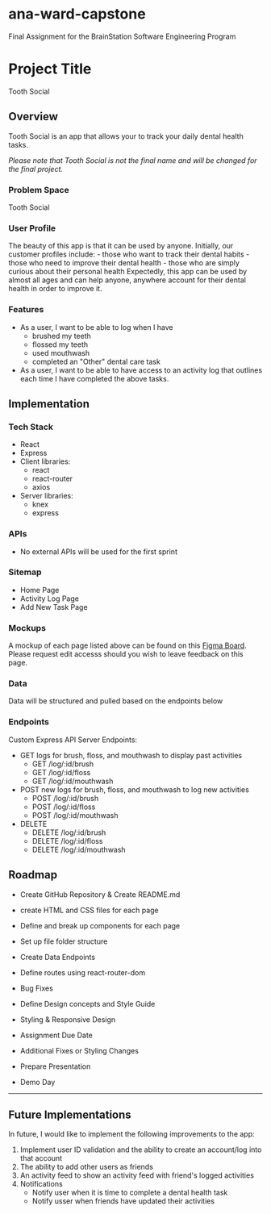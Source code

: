 # ana-ward-capstone
Final Assignment for the BrainStation Software Engineering Program

# Project Title
Tooth Social

## Overview
<!-- What is your app? Give a brief description in a couple of sentences. -->
Tooth Social is an app that allows your to track your daily dental health tasks.

_Please note that Tooth Social is not the final name and will be changed for the final project._

### Problem Space
<!-- Why is your app needed? Give any background information around any pain points or other reasons. -->
Tooth Social 

### User Profile
<!-- Who will use your app? How will they use it? Add any special considerations that your app must take into account. -->
The beauty of this app is that it can be used by anyone. Initially, our customer profiles include:
    - those who want to track their dental habits
    - those who need to improve their dental health
    - those who are simply curious about their personal health
Expectedly, this app can be used by almost all ages and can help anyone, anywhere account for their dental health in order to improve it.

### Features
<!-- List the functionality that your app will include. These can be written as user stories or descriptions with related details. Do not describe _how_ these features are implemented, only _what_ needs to be implemented. -->
- As a user, I want to be able to log when I have
    - brushed my teeth
    - flossed my teeth
    - used mouthwash
    - completed an "Other" dental care task
- As a user, I want to be able to have access to an activity log that outlines each time I have completed the above tasks.

## Implementation

### Tech Stack
<!-- List technologies that will be used in your app, including any libraries to save time or provide more functionality. Be sure to research any potential limitations. -->
- React
- Express
- Client libraries:
    - react
    - react-router
    - axios
- Server libraries:
    - knex
    - express

### APIs
<!-- List any external sources of data that will be used in your app. -->
- No external APIs will be used for the first sprint

### Sitemap
<!-- List the pages of your app with brief descriptions. You can show this visually, or write it out. -->
- Home Page
- Activity Log Page
- Add New Task Page

### Mockups
<!-- Provide visuals of your app's screens. You can use pictures of hand-drawn sketches, or wireframing tools like Figma. -->
A mockup of each page listed above can be found on this [Figma Board](https://www.figma.com/board/yJLz4zaRoZbcPPOitLDwE6/Tooth-Social?node-id=0-1&t=c5IDXhYs6dH6Z91t-1). Please request edit accesss should you wish to leave feedback on this page.

### Data
<!-- Describe your data and the relationships between the data points. You can show this visually using diagrams, or write it out.  -->
Data will be structured and pulled based on the endpoints below

### Endpoints
<!-- List endpoints that your server will implement, including HTTP methods, parameters, and example responses. -->
Custom Express API Server Endpoints:
- GET logs for brush, floss, and mouthwash to display past activities
    - GET /log/:id/brush
    - GET /log/:id/floss
    - GET /log/:id/mouthwash
- POST new logs for brush, floss, and mouthwash to log new activities
    - POST /log/:id/brush
    - POST /log/:id/floss
    - POST /log/:id/mouthwash
- DELETE
    - DELETE /log/:id/brush
    - DELETE /log/:id/floss
    - DELETE /log/:id/mouthwash

## Roadmap
<!-- Scope your project as a sprint. Break down the tasks that will need to be completed and map out timeframes for implementation working back from the capstone due date.  -->

- Create GitHub Repository & Create README.md

- create HTML and CSS files for each page

- Define and break up components for each page

- Set up file folder structure

- Create Data Endpoints

- Define routes using react-router-dom

- Bug Fixes

- Define Design concepts and Style Guide

- Styling & Responsive Design

- Assignment Due Date

- Additional Fixes or Styling Changes

- Prepare Presentation

- Demo Day

---

## Future Implementations
<!-- Your project will be marked based on what you committed to in the above document. Here, you can list any additional features you may complete after the MVP of your application is built, or if you have extra time before the Capstone due date. -->
In future, I would like to implement the following improvements to the app:
1. Implement user ID validation and the ability to create an account/log into that account
2. The ability to add other users as friends
3. An activity feed to show an activity feed with friend's logged activities
4. Notifications
    - Notify user when it is time to complete a dental health task
    - Notify usser when friends have updated their activities